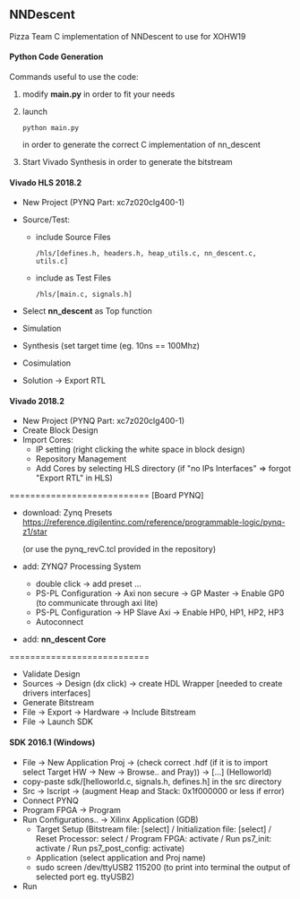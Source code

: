 ## NNDescent

Pizza Team C implementation of NNDescent to use for XOHW19

#### Python Code Generation

Commands useful to use the code:

1. modify **main.py** in order to fit your needs

2. launch 

   ```
   python main.py
   ```

   in order to generate the correct C implementation of nn_descent

3. Start Vivado Synthesis in order to generate the bitstream

#### Vivado HLS 2018.2 ####
- New Project (PYNQ Part: xc7z020clg400-1)

- Source/Test:

  - include Source Files

    ```
    /hls/[defines.h, headers.h, heap_utils.c, nn_descent.c, utils.c]
    ```

  - include as Test Files

    ```
    /hls/[main.c, signals.h]
    ```

- Select **nn_descent** as Top function

- Simulation

- Synthesis (set target time (eg. 10ns == 100Mhz)

- Cosimulation

- Solution -> Export RTL


#### Vivado 2018.2  ####
- New Project (PYNQ Part: xc7z020clg400-1)
- Create Block Design
- Import Cores:
  - IP setting (right clicking the white space in block design)
  - Repository Management
  - Add Cores by selecting HLS directory (if "no IPs Interfaces" => forgot "Export RTL" in HLS)

=========================== [Board PYNQ]

* download: Zynq Presets https://reference.digilentinc.com/reference/programmable-logic/pynq-z1/star

  (or use the pynq_revC.tcl provided in the repository)

* add: ZYNQ7 Processing System

  * double click -> add preset ...
  *  PS-PL Configuration -> Axi non secure -> GP Master -> Enable GP0 (to communicate through axi lite)
  * PS-PL Configuration -> HP Slave Axi -> Enable HP0, HP1, HP2, HP3
  * Autoconnect

* add: **nn_descent Core**

===========================

- Validate Design
- Sources -> Design (dx click) -> create HDL Wrapper [needed to create drivers interfaces]
- Generate Bitstream
- File -> Export -> Hardware -> Include Bitstream
- File -> Launch SDK


#### SDK 2016.1 (Windows) ####
- File -> New Application Proj -> (check correct .hdf (if it is to import select Target HW -> New -> Browse.. and Pray)) -> [...] (Helloworld)
- copy-paste sdk/[helloworld.c, signals.h, defines.h] in the src directory
- Src -> Iscript -> (augment Heap and Stack: 0x1f000000 or less if error)
- Connect PYNQ
- Program FPGA -> Program
- Run Configurations..  -> Xilinx Application (GDB)
  - Target Setup (Bitstream file: [select] / Initialization file: [select] / Reset Processor: select / Program FPGA: activate / Run ps7_init: activate / Run ps7_post_config: activate)
  - Application (select application and Proj name)
  -  sudo screen /dev/ttyUSB2 115200 (to print into terminal the output of selected port eg. ttyUSB2)
- Run
